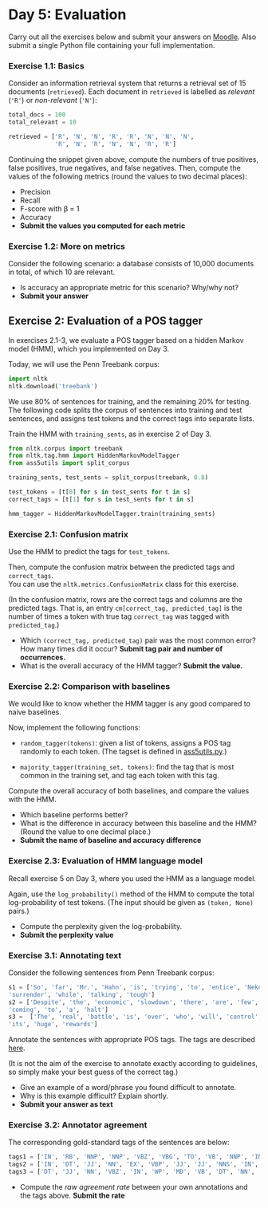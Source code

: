 # Day 5: Evaluation

Carry out all the exercises below 
and submit your answers on 
[Moodle](https://moodle.helsinki.fi/course/view.php?id=33565#section-5). 
Also submit a single Python file containing your full implementation.  
 
 
### Exercise 1.1: Basics 

Consider an information retrieval system that returns a retrieval set of 15 documents (`retrieved`). 
Each document in `retrieved` is labelled as *relevant* (`'R'`) or *non-relevant* (`'N'`):   

````python
total_docs = 100
total_relevant = 10

retrieved = ['R', 'N', 'N', 'R', 'R', 'N', 'N', 'N', 
             'R', 'N', 'R', 'N', 'N', 'R', 'R']

````
Continuing the snippet given above, compute the numbers of true positives, false positives, true negatives, and 
false negatives. Then, compute the values of the following metrics (round the values to two decimal places): 
 
* Precision
* Recall
* F-score with &beta; = 1
* Accuracy 
* **Submit the values you computed for each metric**

### Exercise 1.2: More on metrics

Consider the following scenario: a database consists of 10,000 documents in total, of which 10 are relevant.  
* Is accuracy an appropriate metric for this scenario? Why/why not?
* **Submit your answer** 


## Exercise 2: Evaluation of a POS tagger

In exercises 2.1-3, we evaluate a POS tagger based on a hidden Markov model (HMM), which you 
implemented on Day 3.

Today, we will use the Penn Treebank corpus: 
````python
import nltk
nltk.download('treebank') 
````
 
We use 80% of sentences for training, and the remaining 20% for testing.  
The following code splits the corpus of sentences into training and test sentences, 
and assigns test tokens and the correct tags into separate lists.

Train the HMM with `training_sents`, as in exercise 2 of Day 3.

````python
from nltk.corpus import treebank
from nltk.tag.hmm import HiddenMarkovModelTagger
from ass5utils import split_corpus

training_sents, test_sents = split_corpus(treebank, 0.8)

test_tokens = [t[0] for s in test_sents for t in s]
correct_tags = [t[1] for s in test_sents for t in s]

hmm_tagger = HiddenMarkovModelTagger.train(training_sents)
````
 
### Exercise 2.1: Confusion matrix 
 
Use the HMM to predict the tags for `test_tokens`.    

Then, compute the confusion matrix between the predicted tags and `correct_tags`.  
You can use the `nltk.metrics.ConfusionMatrix` class for this exercise. 

(In the confusion matrix, rows are the correct tags and columns are the predicted tags. 
That is, an entry `cm[correct_tag, predicted_tag]` is the number of times a token with true tag `correct_tag` was
tagged with `predicted_tag`.)

* Which `(correct_tag, predicted_tag)` pair was the most common error? How many times did it occur? 
**Submit tag pair and number of occurrences.**
* What is the overall accuracy of the HMM tagger? **Submit the value.**
  

### Exercise 2.2: Comparison with baselines

We would like to know whether the HMM tagger is any good compared to naive baselines. 

Now, implement the following functions:
 * `random_tagger(tokens)`: given a list of tokens, assigns a POS tag randomly to each token. 
 (The tagset is defined in [ass5utils.py](ass5utils.py).) 
  
 * `majority_tagger(training_set, tokens)`: find the tag that is most common in the training set, 
 and tag each token with this tag. 

Compute the overall accuracy of both baselines, and compare the values with the HMM. 

* Which baseline performs better?
* What is the difference in accuracy between this baseline and the HMM? (Round the value to one decimal place.)   
* **Submit the name of baseline and accuracy difference** 


### Exercise 2.3: Evaluation of HMM language model

Recall exercise 5 on Day 3, where you used the HMM as a language model. 

Again, use the `log_probability()` method of the HMM to compute the total log-probability of test tokens.
(The input should be given as `(token, None)` pairs.)

* Compute the perplexity given the log-probability.
* **Submit the perplexity value**


### Exercise 3.1: Annotating text

Consider the following sentences from Penn Treebank corpus: 
````python
s1 = ['So', 'far', 'Mr.', 'Hahn', 'is', 'trying', 'to', 'entice', 'Nekoosa', 'into', 'negotiating', 'a', 'friendly', 
'surrender', 'while', 'talking', 'tough']
s2 = ['Despite', 'the', 'economic', 'slowdown', 'there', 'are', 'few', 'clear', 'signs', 'that', 'growth', 'is', 
'coming', 'to', 'a', 'halt']
s3 =  ['The', 'real', 'battle', 'is', 'over', 'who', 'will', 'control', 'that', 'market', 'and', 'reap', 
'its', 'huge', 'rewards']
````

Annotate the sentences with appropriate POS tags. 
The tags are described [here](https://www.ling.upenn.edu/courses/Fall_2003/ling001/penn_treebank_pos.html).  

(It is not the aim of the exercise to annotate exactly according to guidelines, 
so simply make your best guess of the correct tag.)       
 
* Give an example of a word/phrase you found difficult to annotate.  
* Why is this example difficult? Explain shortly.
* **Submit your answer as text**
 

### Exercise 3.2: Annotator agreement

The corresponding gold-standard tags of the sentences are below: 

````python
tags1 = ['IN', 'RB', 'NNP', 'NNP', 'VBZ', 'VBG', 'TO', 'VB', 'NNP', 'IN', 'VBG', 'DT', 'JJ', 'NN', 'IN', 'VBG', 'JJ']
tags2 = ['IN', 'DT', 'JJ', 'NN', 'EX', 'VBP', 'JJ', 'JJ', 'NNS', 'IN', 'NN', 'VBZ', 'VBG', 'TO', 'DT', 'NN']
tags3 = ['DT', 'JJ', 'NN', 'VBZ', 'IN', 'WP', 'MD', 'VB', 'DT', 'NN', 'CC', 'VB', 'PRP$', 'JJ', 'NNS']
````

* Compute the *raw agreement rate* between your own annotations and the tags above. 
**Submit the rate**  





